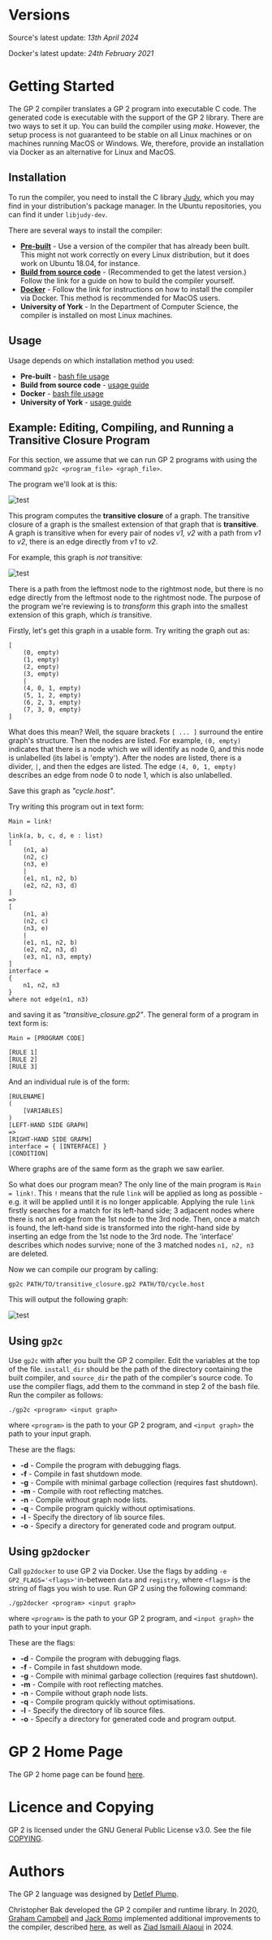 # Versions

Source's latest update: *13th April 2024*

Docker's latest update: *24th February 2021*

# Getting Started

The GP 2 compiler translates a GP 2 program into executable C code. The generated code is executable with the support of the GP 2 library. There are two ways to set it up. You can build the compiler using *make*. However, the setup process is not guaranteed to be stable on all Linux machines or on machines running MacOS or Windows. We, therefore, provide an installation via Docker as an alternative for Linux and MacOS.

## Installation

To run the compiler, you need to install the C library [Judy](http://judy.sourceforge.net/index.html), which you may find in your distribution's package manager. In the Ubuntu repositories, you can find it under ``libjudy-dev``.

There are several ways to install the compiler:

- [**Pre-built**](https://uoycs-plasma.github.io/GP2/usage/pre-built) - Use a version of the compiler that has already been built. This might not work correctly on every Linux distribution, but it does work on Ubuntu 18.04, for instance.
- [**Build from source code**](https://github.com/UoYCS-plasma/GP2/blob/master/GP_2_Compilation_Tutorial.pdf) - (Recommended to get the latest version.) Follow the link for a guide on how to build the compiler yourself.
- [**Docker**](https://uoycs-plasma.github.io/GP2/installation/docker) - Follow the link for instructions on how to install the compiler via Docker. This method is recommended for MacOS users.
- **University of York** - In the Department of Computer Science, the compiler is installed on most Linux machines.

## Usage

Usage depends on which installation method you used:

- **Pre-built** - [bash file usage](https://uoycs-plasma.github.io/GP2/usage/pre-built)
- **Build from source code** - [usage guide](https://github.com/UoYCS-plasma/GP2/blob/master/GP_2_Compilation_Tutorial.pdf)
- **Docker** - [bash file usage](https://github.com/UoYCS-plasma/GP2/blob/master/bin/gp2docker)
- **University of York** - [usage guide](https://uoycs-plasma.github.io/GP2/usage/uoy)


## Example: Editing, Compiling, and Running a Transitive Closure Program

For this section, we assume that we can run GP 2 programs with using the command `gp2c <program_file> <graph_file>`.

The program we'll look at is this:

![test](images/link.png "A program for computing the transitive closure of a graph.")

This program computes the **transitive closure** of a graph. The transitive closure of a graph is the smallest extension of that graph that is **transitive**.
A graph is transitive when for every pair of nodes *v1, v2* with a path from *v1* to *v2*, there is an edge directly from *v1* to *v2*.

For example, this graph is *not* transitive:

![test](images/notrans.png "A non-transitive graph.")

There is a path from the leftmost node to the rightmost node, but there is no edge directly from the leftmost node to the rightmost node. 
The purpose of the program we're reviewing is to *transform* this graph into the smallest extension of this graph, which *is* transitive. 

Firstly, let's get this graph in a usable form. Try writing the graph out as:

```
[
	(0, empty)
	(1, empty)
	(2, empty)
	(3, empty)
	|
	(4, 0, 1, empty)
	(5, 1, 2, empty)
	(6, 2, 3, empty)
	(7, 3, 0, empty)
]
```

What does this mean? Well, the square brackets `[ ... ]` surround the entire graph's structure. Then the nodes are listed. For example, `(0, empty)` indicates that there is
a node which we will identify as node 0, and this node is unlabelled (its label is 'empty'). After the nodes are listed, there is a divider, `|`, and then the edges are
listed. The edge `(4, 0, 1, empty)` describes an edge from node 0 to node 1, which is also unlabelled. 

Save this graph as *"cycle.host"*. 


Try writing this program out in text form:

```
Main = link!

link(a, b, c, d, e : list)
[
	(n1, a)
	(n2, c)
	(n3, e)
	|
	(e1, n1, n2, b)
	(e2, n2, n3, d)
]
=>
[
	(n1, a)
	(n2, c)
	(n3, e)
	|
	(e1, n1, n2, b)
	(e2, n2, n3, d)
	(e3, n1, n3, empty)
]
interface = 
{
	n1, n2, n3
}
where not edge(n1, n3)
```

and saving it as *"transitive_closure.gp2"*. The general form of a program in text form is:

```
Main = [PROGRAM CODE]

[RULE 1]
[RULE 2]
[RULE 3]
```

And an individual rule is of the form:

```
[RULENAME]
(
	[VARIABLES]
)
[LEFT-HAND SIDE GRAPH]
=>
[RIGHT-HAND SIDE GRAPH]
interface = { [INTERFACE] }
[CONDITION]
```

Where graphs are of the same form as the graph we saw earlier. 

So what does our program mean? The only line of the main program is `Main = link!`. This `!`  means that the rule `link` will be applied as long as possible - e.g. it will be applied
until it is no longer applicable. Applying the rule `link` firstly searches for a match for its left-hand side; 3 adjacent nodes where there is not an edge
from the 1st node to the 3rd node. Then, once a match is found, the left-hand side is transformed into the right-hand side by inserting an edge from the 1st
node to the 3rd node. The 'interface' describes which nodes survive; none of the 3 matched nodes `n1, n2, n3` are deleted. 

Now we can compile our program by calling:

```
gp2c PATH/TO/transitive_closure.gp2 PATH/TO/cycle.host
```
This will output the following graph:

![test](images/trans.png "A transitive graph.")

## Using `gp2c`

Use ``gp2c`` with after you built the GP 2 compiler. Edit the variables at the top of the file. ``install_dir`` should be the path of the directory containing the built compiler, and ``source_dir`` the path of the compiler's source code. To use the compiler flags, add them to the command in step 2 of the bash file. Run the compiler as follows:
```
./gp2c <program> <input graph>
```
where ``<program>`` is the path to your GP 2 program, and ``<input graph>`` the path to your input graph.

These are the flags:

- **-d** - Compile the program with debugging flags.
- **-f** - Compile in fast shutdown mode.
- **-g** - Compile with minimal garbage collection (requires fast shutdown).
- **-m** - Compile with root reflecting matches.
- **-n** - Compile without graph node lists.
- **-q** - Compile program quickly without optimisations.
- **-l** - Specify the directory of lib source files.
- **-o** - Specify a directory for generated code and program output.

## Using `gp2docker`

Call ``gp2docker`` to use GP 2 via Docker. Use the flags by adding ``-e GP2_FLAGS='<flags>'``in-between ``data`` and ``registry``, where ``<flags>`` is the string of flags you wish to use. Run GP 2 using the following command:
```
./gp2docker <program> <input graph>
```
where ``<program>`` is the path to your GP 2 program, and ``<input graph>`` the path to your input graph.

These are the flags:

- **-d** - Compile the program with debugging flags.
- **-f** - Compile in fast shutdown mode.
- **-g** - Compile with minimal garbage collection (requires fast shutdown).
- **-m** - Compile with root reflecting matches.
- **-n** - Compile without graph node lists.
- **-q** - Compile program quickly without optimisations.
- **-l** - Specify the directory of lib source files.
- **-o** - Specify a directory for generated code and program output.

# GP 2 Home Page

The GP 2 home page can be found [here](https://uoycs-plasma.github.io/GP2/).

# Licence and Copying

GP 2 is licensed under the GNU General Public License v3.0. See the file [COPYING](https://github.com/UoYCS-plasma/GP2/blob/master/COPYING).

# Authors

The GP 2 language was designed by [Detlef Plump](http://www-users.cs.york.ac.uk/~det/).

Christopher Bak developed the GP 2 compiler and runtime library. In 2020, [Graham Campbell](https://gjcampbell.co.uk/) and [Jack Romo](http://jackromo.com/) implemented additional improvements to the compiler, described [here](https://arxiv.org/pdf/2002.02914.pdf), as well as [Ziad Ismaili Alaoui](https://www.cs.york.ac.uk/people/?group=Research%20Students&username=zismali) in 2024.
